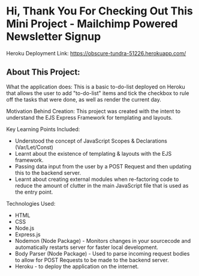 # Hi, Thank You For Checking Out This Mini Project - Mailchimp Powered Newsletter Signup 

Heroku Deployment Link: https://obscure-tundra-51226.herokuapp.com/

## About This Project: 

What the application does: This is a basic to-do-list deployed on Heroku that allows the user to add "to-do-list" items and tick the checkbox to rule off the tasks that were done, as well as render the current day.

Motivation Behind Creation: This project was created with the intent to understand the EJS Express Framework for templating and layouts.

Key Learning Points Included:
- Understood the concept of JavaScript Scopes & Declarations (Var/Let/Const)
- Learnt about the existence of templating & layouts with the EJS framework.
- Passing data input from the user by a POST Request and then updating this to the backend server.
- Learnt about creating external modules when re-factoring code to reduce the amount of clutter in the main JavaScript file that is used as the entry point.

Technologies Used: 
- HTML
- CSS
- Node.js
- Express.js 
- Nodemon (Node Package) - Monitors changes in your sourcecode and automatically restarts server for faster local development.
- Body Parser (Node Package) - Used to parse incoming request bodies to allow for POST Requests to be made to the backend server.
- Heroku - to deploy the application on the internet. 

